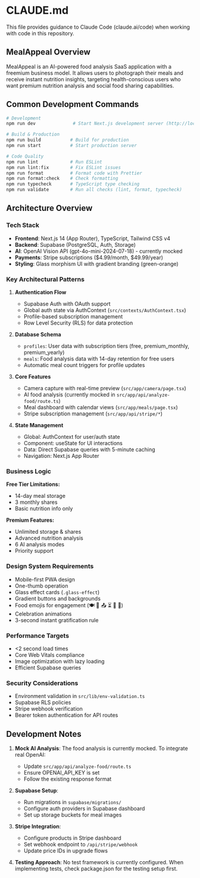 # CLAUDE.md

This file provides guidance to Claude Code (claude.ai/code) when working with code in this repository.

## MealAppeal Overview

MealAppeal is an AI-powered food analysis SaaS application with a freemium business model. It allows users to photograph their meals and receive instant nutrition insights, targeting health-conscious users who want premium nutrition analysis and social food sharing capabilities.

## Common Development Commands

```bash
# Development
npm run dev              # Start Next.js development server (http://localhost:3000)

# Build & Production
npm run build           # Build for production
npm run start           # Start production server

# Code Quality
npm run lint            # Run ESLint
npm run lint:fix        # Fix ESLint issues
npm run format          # Format code with Prettier
npm run format:check    # Check formatting
npm run typecheck       # TypeScript type checking
npm run validate        # Run all checks (lint, format, typecheck)
```

## Architecture Overview

### Tech Stack
- **Frontend**: Next.js 14 (App Router), TypeScript, Tailwind CSS v4
- **Backend**: Supabase (PostgreSQL, Auth, Storage)
- **AI**: OpenAI Vision API (gpt-4o-mini-2024-07-18) - currently mocked
- **Payments**: Stripe subscriptions ($4.99/month, $49.99/year)
- **Styling**: Glass morphism UI with gradient branding (green-orange)

### Key Architectural Patterns

1. **Authentication Flow**
   - Supabase Auth with OAuth support
   - Global auth state via AuthContext (`src/contexts/AuthContext.tsx`)
   - Profile-based subscription management
   - Row Level Security (RLS) for data protection

2. **Database Schema**
   - `profiles`: User data with subscription tiers (free, premium_monthly, premium_yearly)
   - `meals`: Food analysis data with 14-day retention for free users
   - Automatic meal count triggers for profile updates

3. **Core Features**
   - Camera capture with real-time preview (`src/app/camera/page.tsx`)
   - AI food analysis (currently mocked in `src/app/api/analyze-food/route.ts`)
   - Meal dashboard with calendar views (`src/app/meals/page.tsx`)
   - Stripe subscription management (`src/app/api/stripe/*`)

4. **State Management**
   - Global: AuthContext for user/auth state
   - Component: useState for UI interactions
   - Data: Direct Supabase queries with 5-minute caching
   - Navigation: Next.js App Router

### Business Logic

**Free Tier Limitations:**
- 14-day meal storage
- 3 monthly shares
- Basic nutrition info only

**Premium Features:**
- Unlimited storage & shares
- Advanced nutrition analysis
- 6 AI analysis modes
- Priority support

### Design System Requirements
- Mobile-first PWA design
- One-thumb operation
- Glass effect cards (`.glass-effect`)
- Gradient buttons and backgrounds
- Food emojis for engagement (🍽️ 📸 📤 ⏳ 🌱 👑)
- Celebration animations
- 3-second instant gratification rule

### Performance Targets
- <2 second load times
- Core Web Vitals compliance
- Image optimization with lazy loading
- Efficient Supabase queries

### Security Considerations
- Environment validation in `src/lib/env-validation.ts`
- Supabase RLS policies
- Stripe webhook verification
- Bearer token authentication for API routes

## Development Notes

1. **Mock AI Analysis**: The food analysis is currently mocked. To integrate real OpenAI:
   - Update `src/app/api/analyze-food/route.ts`
   - Ensure OPENAI_API_KEY is set
   - Follow the existing response format

2. **Supabase Setup**: 
   - Run migrations in `supabase/migrations/`
   - Configure auth providers in Supabase dashboard
   - Set up storage buckets for meal images

3. **Stripe Integration**:
   - Configure products in Stripe dashboard
   - Set webhook endpoint to `/api/stripe/webhook`
   - Update price IDs in upgrade flows

4. **Testing Approach**: No test framework is currently configured. When implementing tests, check package.json for the testing setup first.
